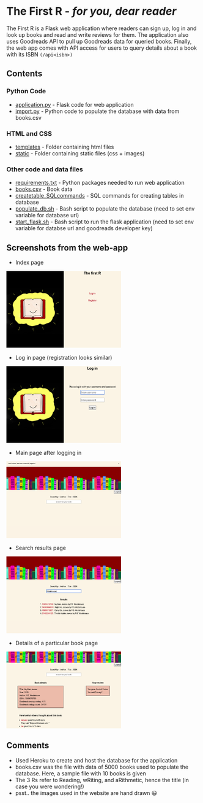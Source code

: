 # The First R - _for you, dear reader_

The First R is a Flask web application where readers can sign up, log in and look up books and read and write reviews for them.
The application also uses Goodreads API to pull up Goodreads data for queried books. Finally, the web app comes with API access for users to query details about a book with its ISBN `(/api<isbn>)`


## Contents

### Python Code  
* [application.py](application.py)  - Flask code for web application  
* [import.py](import.py) - Python code to populate the database with data from books.csv 

### HTML and CSS  
* [templates](templates) - Folder containing html files
* [static](static) - Folder containing static files (css + images)

### Other code and data files
* [requirements.txt](requirements.txt) - Python packages needed to run web application  
* [books.csv](books.csv) - Book data  
* [createtable_SQLcommands](createtable_SQLcommands.txt) - SQL commands for creating tables in database
* [populate_db.sh](populate_db.sh) - Bash script to populate the database (need to set env variable for database url)  
* [start_flask.sh](start_flask.sh) - Bash script to run the flask application (need to set env variable for databse url and goodreads developer key)


## Screenshots from the web-app 

* Index page  
<p>
<img src="screenshots/index.png"
     alt="Index page"
     height = "200"
     width = "300"/>
</p>

* Log in page  (registration looks similar)  

<p>
<img src="screenshots/login.png"
     alt="Log in page"
     height = "200"
     width = "300"/>
</p>



* Main page after logging in  
<p>
<img src="screenshots/main.png"
     alt="Main page"
     height = "200"
     width = "300"/>
</p>


* Search results page  
<p>
<img src="screenshots/search.png"
     alt="Search results page"
     height = "200"
     width = "300"/>
</p>


* Details of a particular book page  
<p>
<img src="screenshots/book.png"
     alt="Book page"
     height = "200"
     width = "300"/>
</p>


## Comments  

* Used Heroku to create and host the database for the application  
* books.csv was the file with data of 5000 books used to populate the database. Here, a sample file with 10 books is given
* The 3 Rs refer to Reading, wRiting, and aRithmetic, hence the title (in case you were wondering!)
* psst.. the images used in the website are hand drawn :smiley:  

